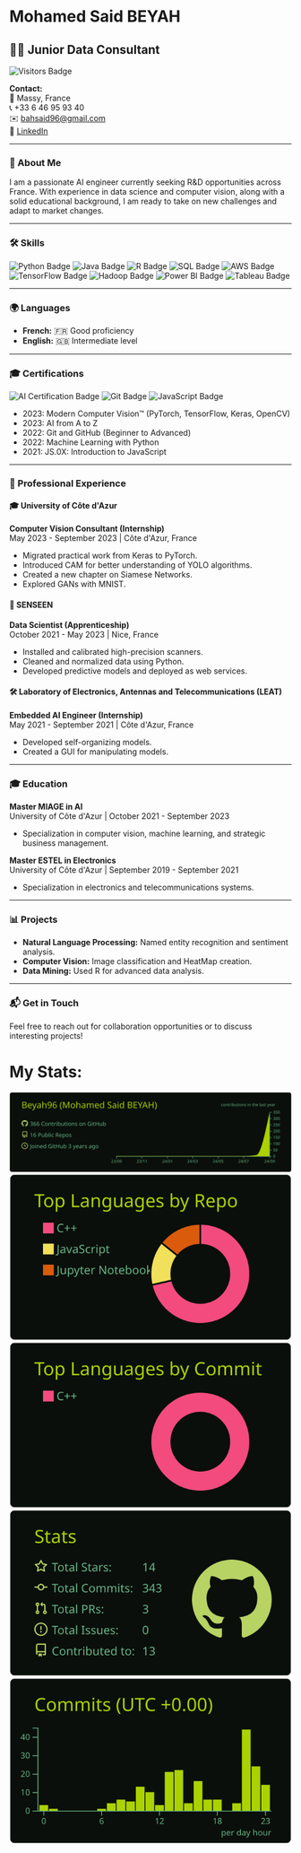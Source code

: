 # Mohamed Said BEYAH

## 🧑‍💻 Junior Data Consultant

![Visitors Badge](https://visitor-badge.glitch.me/badge?page_id=mohamed-said-beyah)  

**Contact:**  
📍 Massy, France  
📞 +33 6 46 95 93 40  
✉️ [bahsaid96@gmail.com](mailto:bahsaid96@gmail.com)  
🔗 [LinkedIn](https://www.linkedin.com/in/mohamed-said-beyah)

---

### 📝 About Me

I am a passionate AI engineer currently seeking R&D opportunities across France. With experience in data science and computer vision, along with a solid educational background, I am ready to take on new challenges and adapt to market changes.

---

### 🛠️ Skills

![Python Badge](https://img.shields.io/badge/Python-3776AB?style=flat&logo=python&logoColor=white) ![Java Badge](https://img.shields.io/badge/Java-007396?style=flat&logo=java&logoColor=white) ![R Badge](https://img.shields.io/badge/R-276DC3?style=flat&logo=r&logoColor=white) ![SQL Badge](https://img.shields.io/badge/SQL-4479A1?style=flat&logo=mysql&logoColor=white) ![AWS Badge](https://img.shields.io/badge/AWS-232F3E?style=flat&logo=amazonaws&logoColor=white) ![TensorFlow Badge](https://img.shields.io/badge/TensorFlow-E94E1B?style=flat&logo=tensorflow&logoColor=white) ![Hadoop Badge](https://img.shields.io/badge/Hadoop-66CCFF?style=flat&logo=apachehadoop&logoColor=black) ![Power BI Badge](https://img.shields.io/badge/Power%20BI-F25028?style=flat&logo=powerbi&logoColor=white) ![Tableau Badge](https://img.shields.io/badge/Tableau-E97627?style=flat&logo=tableau&logoColor=white)  

---

### 🌍 Languages

- **French:** 🇫🇷 Good proficiency
- **English:** 🇬🇧 Intermediate level

---

### 🎓 Certifications

![AI Certification Badge](https://img.shields.io/badge/AI-Certified-green?style=flat)  ![Git Badge](https://img.shields.io/badge/Git-FF7F7F?style=flat&logo=git&logoColor=white)  ![JavaScript Badge](https://img.shields.io/badge/JavaScript-F7DF1E?style=flat&logo=javascript&logoColor=black)  

- 2023: Modern Computer Vision™ (PyTorch, TensorFlow, Keras, OpenCV)
- 2023: AI from A to Z
- 2022: Git and GitHub (Beginner to Advanced)
- 2022: Machine Learning with Python
- 2021: JS.0X: Introduction to JavaScript

---

### 💼 Professional Experience

#### 🎓 University of Côte d'Azur  
**Computer Vision Consultant (Internship)**  
May 2023 - September 2023 | Côte d'Azur, France  
- Migrated practical work from Keras to PyTorch.
- Introduced CAM for better understanding of YOLO algorithms.
- Created a new chapter on Siamese Networks.
- Explored GANs with MNIST.

#### 🌱 SENSEEN  
**Data Scientist (Apprenticeship)**  
October 2021 - May 2023 | Nice, France  
- Installed and calibrated high-precision scanners.
- Cleaned and normalized data using Python.
- Developed predictive models and deployed as web services.

#### 🛠️ Laboratory of Electronics, Antennas and Telecommunications (LEAT)  
**Embedded AI Engineer (Internship)**  
May 2021 - September 2021 | Côte d'Azur, France  
- Developed self-organizing models.
- Created a GUI for manipulating models.

---

### 🎓 Education

**Master MIAGE in AI**  
University of Côte d'Azur | October 2021 - September 2023  
- Specialization in computer vision, machine learning, and strategic business management.

**Master ESTEL in Electronics**  
University of Côte d'Azur | September 2019 - September 2021  
- Specialization in electronics and telecommunications systems.

---

### 📊 Projects

- **Natural Language Processing:** Named entity recognition and sentiment analysis.
- **Computer Vision:** Image classification and HeatMap creation.
- **Data Mining:** Used R for advanced data analysis.

---

### 📬 Get in Touch

Feel free to reach out for collaboration opportunities or to discuss interesting projects!

# My Stats:
[![](https://raw.githubusercontent.com/Beyah96/Beyah96/master/profile-summary-card-output/merko/0-profile-details.svg)](https://github.com/vn7n24fzkq/github-profile-summary-cards)
[![](https://raw.githubusercontent.com/Beyah96/Beyah96/master/profile-summary-card-output/merko/1-repos-per-language.svg)](https://github.com/vn7n24fzkq/github-profile-summary-cards) [![](https://raw.githubusercontent.com/Beyah96/Beyah96/master/profile-summary-card-output/merko/2-most-commit-language.svg)](https://github.com/vn7n24fzkq/github-profile-summary-cards)
[![](https://raw.githubusercontent.com/Beyah96/Beyah96/master/profile-summary-card-output/merko/3-stats.svg)](https://github.com/vn7n24fzkq/github-profile-summary-cards) [![](https://raw.githubusercontent.com/Beyah96/Beyah96/master/profile-summary-card-output/merko/4-productive-time.svg)](https://github.com/vn7n24fzkq/github-profile-summary-cards)
